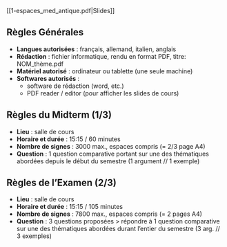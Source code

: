 [[1-espaces_med_antique.pdf|Slides]]
## Règles Générales
- **Langues autorisées** : français, allemand, italien, anglais 
- **Rédaction** : fichier informatique, rendu en format PDF, titre: NOM_thème.pdf 
- **Matériel autorisé** : ordinateur ou tablette (une seule machine) 
- **Softwares autorisés** : 
	- software de rédaction (word, etc.) 
	- PDF reader / editor (pour afficher les slides de cours) 
##  Règles du Midterm (1/3) 
- **Lieu** : salle de cours 
- **Horaire et durée** : 15:15 / 60 minutes
- **Nombre de signes** : 3000 max., espaces compris (= 2/3 page A4) 
- **Question** : 1 question comparative portant sur une des thématiques abordées depuis le début du semestre (1 argument // 1 exemple) 
## Règles de l’Examen (2/3)
- **Lieu** : salle de cours 
- **Horaire et durée** : 15:15 / 105 minutes
- **Nombre de signes** : 7800 max., espaces compris (= 2 pages A4)
- **Question** : 3 questions proposées > répondre à 1 question comparative sur une des thématiques abordées durant l’entier du semestre (3 arg. // 3 exemples)
